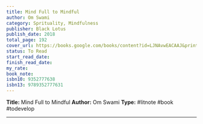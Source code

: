 ```yaml
---
title: Mind Full to Mindful
author: Om Swami
category: Sprituality, Mindfulness
publisher: Black Lotus
publish_date: 2018
total_page: 192
cover_url: https://books.google.com/books/content?id=LJNAvwEACAAJ&printsec=frontcover&img=1&zoom=1&source=gbs_api
status: To Read
start_read_date: 
finish_read_date: 
my_rate: 
book_note: 
isbn10: 9352777638
isbn13: 9789352777631
---
```

**Title:** Mind Full to Mindful
**Author:** Om Swami
**Type:** #litnote #book #todevelop 

---